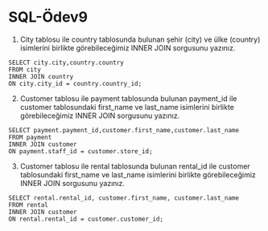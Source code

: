 # SQL-Ödev9

1. City tablosu ile country tablosunda bulunan şehir (city) ve ülke (country) isimlerini birlikte görebileceğimiz INNER JOIN sorgusunu yazınız.
```
SELECT city.city,country.country
FROM city
INNER JOIN country 
ON city.city_id = country.country_id;
```
2. Customer tablosu ile payment tablosunda bulunan payment_id ile customer tablosundaki first_name ve last_name isimlerini birlikte görebileceğimiz INNER JOIN sorgusunu yazınız.
```
SELECT payment.payment_id,customer.first_name,customer.last_name
FROM payment
INNER JOIN customer
ON payment.staff_id = customer.store_id;
```
3. Customer tablosu ile rental tablosunda bulunan rental_id ile customer tablosundaki first_name ve last_name isimlerini birlikte görebileceğimiz INNER JOIN sorgusunu yazınız.
```
SELECT rental.rental_id, customer.first_name, customer.last_name
FROM rental
INNER JOIN customer
ON rental.rental_id = customer.customer_id;
```
